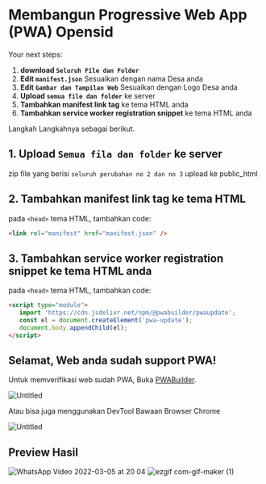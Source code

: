 # Membangun Progressive Web App (PWA) Opensid

Your next steps:
1. **download `Seluruh File dan Folder`**
2. **Edit `manifest.json`** Sesuaikan dengan nama Desa anda
3. **Edit `Gambar dan Tampilan Web`** Sesuaikan dengan Logo Desa anda
4. **Upload `semua file dan folder`** ke server
5. **Tambahkan manifest link tag** ke tema HTML anda 
6. **Tambahkan service worker registration snippet** ke tema HTML anda

Langkah Langkahnya sebagai berikut.

## 1. Upload `Semua fila dan folder` ke server

zip file yang berisi `seluruh perubahan no 2 dan no 3` upload ke public_html

## 2. Tambahkan manifest link tag ke tema HTML

pada `<head>` tema HTML, tambahkan code:

```html
<link rel="manifest" href="manifest.json" />
```

## 3. Tambahkan service worker registration snippet ke tema HTML anda

pada `<head>` tema HTML, tambahkan code:

```html
<script type="module">
   import 'https://cdn.jsdelivr.net/npm/@pwabuilder/pwaupdate';
   const el = document.createElement('pwa-update');
   document.body.appendChild(el);
</script>
```

## Selamat, Web anda sudah support PWA!

Untuk memverifikasi web sudah PWA, Buka [PWABuilder](https://pwabuilder.com).

![Untitled](https://user-images.githubusercontent.com/35319600/156909097-eab0e4fe-99b4-48b8-ac4c-9db652e1a69a.jpg)

Atau bisa juga menggunakan DevTool Bawaan Browser Chrome

![Untitled](https://user-images.githubusercontent.com/35319600/156909229-5dc80cfc-2a80-448f-a0ef-4369de0b31ac.jpg)


## Preview Hasil 

![WhatsApp Video 2022-03-05 at 20 04](https://user-images.githubusercontent.com/35319600/156909009-861f12b7-48d8-469b-8685-f3ff83e2b205.gif) ![ezgif com-gif-maker (1)](https://user-images.githubusercontent.com/35319600/156909429-858ab338-7c10-4f29-bddb-425d4de32077.gif)
